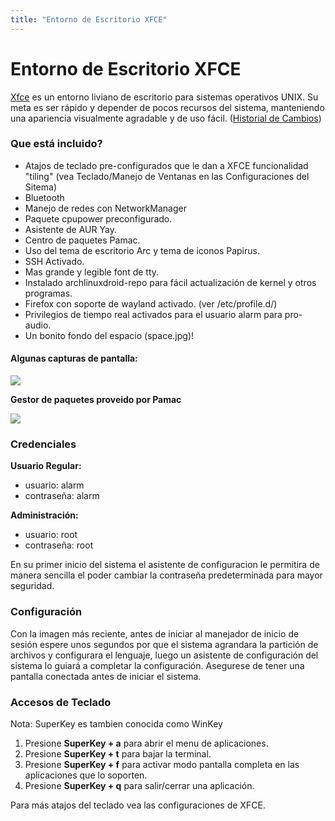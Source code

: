 ```yaml
---
title: "Entorno de Escritorio XFCE"
---
```


# Entorno de Escritorio XFCE

[Xfce] es un entorno liviano de escritorio para sistemas operativos UNIX.
Su meta es ser rápido y depender de pocos recursos del sistema, manteniendo
una apariencia visualmente agradable y de uso fácil.
([Historial de Cambios](/es/env/changes/#xfce))

### Que está incluido?

* Atajos de teclado pre-configurados que le dan a XFCE funcionalidad "tiling"
  (vea Teclado/Manejo de Ventanas en las Configuraciones del Sitema)
* Bluetooth
* Manejo de redes con NetworkManager
* Paquete cpupower preconfigurado.
* Asistente de AUR Yay.
* Centro de paquetes Pamac.
* Uso del tema de escritorio Arc y tema de iconos Papirus.
* SSH Activado.
* Mas grande y legible font de tty.
* Instalado archlinuxdroid-repo para fácil actualización de kernel y otros programas.
* Firefox con soporte de wayland activado. (ver /etc/profile.d/)
* Privilegios de tiempo real activados para el usuario alarm para pro-audio.
* Un bonito fondo del espacio (space.jpg)!

#### Algunas capturas de pantalla:

<img class="img-fluid" src="{{ 'assets/img/xfce-ss01.png' | relative_url }}"/>

**Gestor de paquetes proveido por Pamac**

<img class="img-fluid" src="{{ 'assets/img/xfce-ss02.png' | relative_url }}"/>

### Credenciales

**Usuario Regular:**
* usuario: alarm
* contraseña: alarm

**Administración:**
* usuario: root
* contraseña: root

En su primer inicio del sistema el asistente de configuracion le permitira
de manera sencilla el poder cambiar la contraseña predeterminada para mayor
seguridad.

### Configuración

Con la imagen más reciente, antes de iniciar al manejador de inicio de sesión
espere unos segundos  por que el sistema agrandara la partición de archivos y
configurara el lenguaje, luego un asistente de configuración del sistema lo
guiará a completar la configuración. Asegurese de tener una pantalla conectada
antes de iniciar el sistema.

### Accesos de Teclado

Nota: SuperKey es tambien conocida como WinKey

1. Presione **SuperKey + a** para abrir el menu de aplicaciones.
2. Presione **SuperKey + t** para bajar la terminal.
3. Presione **SuperKey + f** para activar modo pantalla completa en las aplicaciones que lo soporten.
4. Presione **SuperKey + q** para salir/cerrar una aplicación.

Para más atajos del teclado vea las configuraciones de XFCE.

[Xfce]: https://xfce.org
